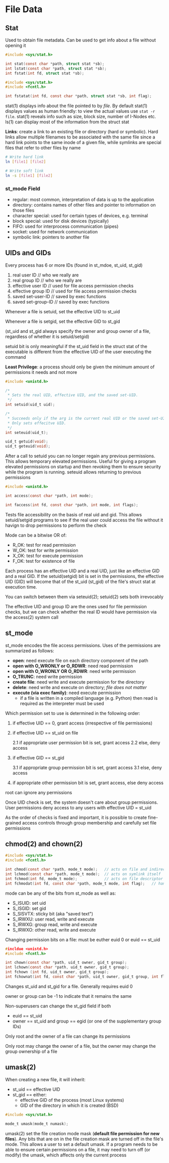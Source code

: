 # File Data

## Stat

Used to obtain file metadata. Can be used to get info about a file without opening it

```c
#include <sys/stat.h>

int stat(const char *path, struct stat *sb);
int lstat(const char *path, struct stat *sb);
int fstat(int fd, struct stat *sb);

#include <sys/stat.h>
#include <fcntl.h>

int fstatat(int fd, const char *path, struct stat *sb, int flag);
```

stat(1) displays info about the file pointed to by *file*. By default stat(1) displays values as human friendly: to view the actual values use ```stat -r file```. stat(1) reveals info such as size, block size, number of I-Nodes etc. ls(1) can display most of the information from the struct stat

**Links**: create a link to an existing file or directory (hard or symbolic). Hard links allow multiple filenames to be associated with the same file since a hard link points to the same inode of a given file, while symlinks are special files that refer to other files by name

```sh
# Write hard link
ln [file1] [file2]

# Write soft link
ln -s [file1] [file2]
```

### st_mode Field

- regular: most common, interpretation of data is up to the application
- directory: contains names of other files and pointer to information on those files
- character special: used for certain types of devices, e.g. terminal
- block special: used for disk devices (typically)
- FIFO: used for interprocess communication (pipes)
- socket: used for network communication
- symbolic link: pointers to another file

## UIDs and GIDs

Every process has 6 or more IDs (found in st_mdoe, st_uid, st_gid)

1. real user ID     // who we really are
2. real group ID    // who we really are
3. effective user ID    // used for file access permission checks
4. effective group ID   // used for file access permission checks
5. saved set-user-ID    // saved by exec functions
6. saved set-group-ID   // saved by exec functions

Whenever a file is setuid, set the effective UID to st_uid

Whenever a file is setgid, set the effective GID to st_gid

(st_uid and st_gid always specify the owner and group owner of a file, regardless of whether it is setuid/setgid)

setuid bit is only meaningful if the st_uid field in the struct stat of the executable is different from the effective UID of the user executing the command

**Least Privilege**: a process should only be given the minimum amount of permissions it needs and not more

```c
#include <unistd.h>

/*
 * Sets the real UID, effective UID, and the saved set-UID.
 */
int setuid(uid_t uid);

/*
 * Succeeds only if the arg is the current real UID or the saved set-UID.
 * Only sets effecitve UID.
 */
int seteuid(uid_t);

uid_t getuid(void);
uid_t geteuid(void);
```

After a call to setuid you can no longer regain any previous permissions. This allows temporary elevated
permissions. Useful for giving a program elevated permissions on startup and then revoking them to ensure
security while the program is running. seteuid allows returning to previous permissions

```c
#include <unistd.h>

int access(const char *path, int mode);

int faccess(int fd, const char *path, int mode, int flags);
```

Tests file accessibility on the basis of real uid and gid. This allows setuid/setgid programs to see if the
real user could access the file without it havign to drop permissions to perform the check

Mode can be a bitwise OR of:

- R_OK: test for read permission
- W_OK: test for write permission
- X_OK: test for execute permission
- F_OK: test for existence of file

Each process has an effective UID and a real UID, just like an effective GID and a real GID. If the setuid(setgid) bit is set in the permissions, the effective UID (GID) will become that of the st_uid (st_gid) of the file's struct stat at execution time.

You can switch between them via seteuid(2); setuid(2) sets both irrevocably

The effective UID and group ID are the ones used for file permission checks, but we can check whether the real ID would have permission via the access(2) system call

## st_mode

st_mode encodes the file access permissions. Uses of the permissions are summarized as follows:

- **open**: need execute file on each directory component of the path
- **open with O_WRONLY or O_RDWR**: need read permission
- **open with O_WRONLY OR O_RDWR**: need write permission
- **O_TRUNC**: need write permission
- **create file**: need write and execute permission for the directory
- **delete**: need write and execute on directory; *file does not matter*
- **execute (via exec family)**: need execute permission
  - if a file is written in a compiled language (e.g. Python) then read is required as the interpreter must be used

Which permission set to use is determined in the following order:

1. if effective UID == 0, grant access (irrespective of file permissions)
2. if effective UID == st_uid on file

    2.1 if appropriate user permission bit is set, grant access
    2.2 else, deny access

3. if effective GID == st_gid

    3.1 if appropriate group permission bit is set, grant access
    3.1 else, deny access

4. if appropriate other permission bit is set, grant access, else deny access

root can ignore any permissions

Once UID check is set, the system doesn't care about group permissions. User permissions deny access to any users with effective UID = st_uid

As the order of checks is fixed and important, it is possible to create fine-grained access controls through group membership and carefully set file permissions

## chmod(2) and chown(2)

```c
#include <sys/stat.h>
#include <fcntl.h>

int chmod(const char *path, mode_t mode);   // acts on file and indirect through symlinks
int lchmod(const char *path, mode_t mode);  // acts on symlink itself
int fchmod(int fd, mode_t mode);            // acts on file descriptor
int fchmodat(int fd, const char *path, mode_t mode, int flag);   // handles relative path name
```

mode can be any of the bits from st_mode as well as:

- S_ISUID: set uid
- S_ISGID: set gid
- S_SISVTX: sticky bit (aka "saved text")
- S_IRWXU: user read, write and execute
- S_IRWXG: group read, write and execute
- S_IRWXO: other read, write and execute

Changing permission bits on a file: must be euther euid 0 or euid == st_uid

```c
#incldue <unistd.h>
#include <fcntl.h>

int chown(const char *path, uid_t owner, gid_t group);
int lchown(const char *path, uid_t owner, gid_t group);
int fchown (int fd, uid_t owner, gid_t group);
int fchownat(int fd, const char *path, uid_t owner, gid_t group, int flag);
```

Changes st_uid and st_gid for a file. Generally requires euid 0

owner or group can be -1 to indicate that it remains the same

Non-superusers can change the st_gid field if both

- euid == st_uid
- owner == st_uid and group == egid (or one of the supplementary group IDs)

Only root and the owner of a file can change its permissions

Only root may change the owner of a file, but the owner may change the group ownership of a file

## umask(2)

When creating a new file, it will inherit:

- st_uid == effective UID
- st_gid == either:
  - effective GID of the process (most Linux systems)
  - GID of the directory in which it is created (BSD)

```c
#include <sys/stat.h>

mode_t umask(mode_t numask);
```

umask(2) set the file creation mode mask (**default file permission for new files**). Any bits that are on in the file creation mask are turned off in the file's mode. This allows a user to set a default umask. If a program needs to be able to ensure certain permissions on a file, it may need to turn off (or modify) the umask, which affects only the current process
